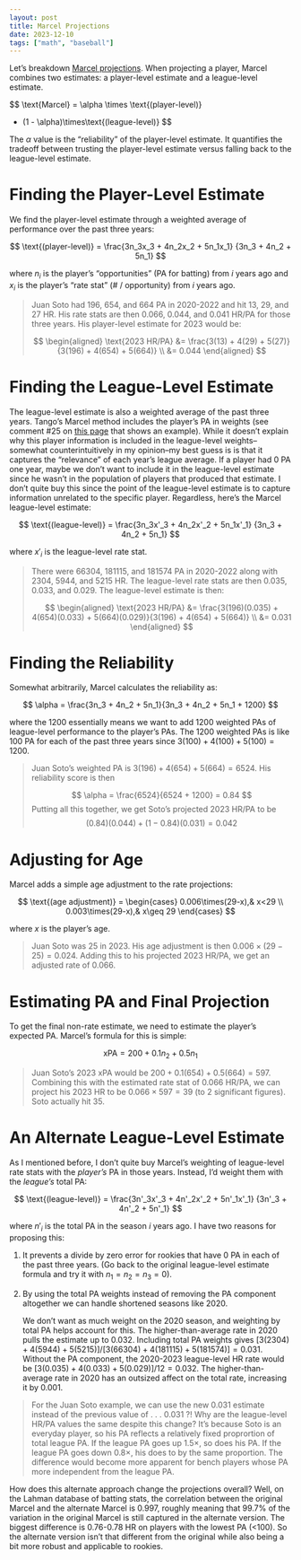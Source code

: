 ```yaml
---
layout: post
title: Marcel Projections
date: 2023-12-10
tags: ["math", "baseball"]
---
```


Let’s breakdown [Marcel projections](http://tangotiger.net/marcel). When projecting a player, Marcel combines two estimates: a player-level estimate and a league-level estimate.

$$
\text{Marcel} =  \alpha \times \text{(player-level)} 
+ (1 - \alpha)\times\text{(league-level)}
$$

The $\alpha$ value is the “reliability” of the player-level estimate. It quantifies the tradeoff between trusting the player-level estimate versus falling back to the league-level estimate.

# Finding the Player-Level Estimate

We find the player-level estimate through a weighted average of performance over the past three years:

$$
\text{(player-level)} = \frac{3n_3x_3 + 4n_2x_2 + 5n_1x_1}
{3n_3 + 4n_2 + 5n_1}
$$

where $n_i$ is the player’s “opportunities” (PA for batting) from $i$ years ago  and $x_i$ is the player’s “rate stat” (# / opportunity) from $i$ years ago.

> Juan Soto had 196, 654, and 664 PA in 2020-2022 and hit 13, 29, and 27 HR. His rate stats are then 0.066, 0.044, and 0.041 HR/PA for those three years. His player-level estimate for 2023 would be:
> 
> $$
> \begin{aligned}
> \text{2023 HR/PA} &= \frac{3(13) + 4(29) + 5(27)}{3(196) + 4(654) + 5(664)} \\
> &= 0.044
> \end{aligned}
> $$

# Finding the League-Level Estimate

The league-level estimate is also a weighted average of the past three years. Tango’s Marcel method includes the player’s PA in weights (see comment #25 on [this page](http://www.tangotiger.net/archives/stud0346.shtml) that shows an example). While it doesn’t explain why this player information is included in the league-level weights–somewhat counterintuitively in my opinion–my best guess is is that it captures the “relevance” of each year’s league average. If a player had 0 PA one year, maybe we don’t want to include it in the league-level estimate since he wasn’t in the population of players that produced that estimate. I don’t quite buy this since the point of the league-level estimate is to capture information unrelated to the specific player. Regardless, here’s the Marcel league-level estimate:

$$
\text{(league-level)} = \frac{3n_3x'_3 + 4n_2x'_2 + 5n_1x'_1}
{3n_3 + 4n_2 + 5n_1}
$$

where $x'_i$ is the league-level rate stat.

>There were 66304, 181115, and 181574 PA in 2020-2022 along with 2304, 5944, and  5215 HR. The league-level rate stats are then 0.035, 0.033, and 0.029. The league-level estimate is then:
>
>$$
>\begin{aligned}
>\text{2023 HR/PA} &= \frac{3(196)(0.035) + 4(654)(0.033) + 5(664)(0.029)}{3(196) + 4(654) + 5(664)} \\
>&= 0.031
>\end{aligned}
>$$

# Finding the Reliability

Somewhat arbitrarily, Marcel calculates the reliability as:

$$
\alpha = \frac{3n_3 + 4n_2 + 5n_1}{3n_3 + 4n_2 + 5n_1 + 1200}
$$

where the 1200 essentially means we want to add 1200 weighted PAs of league-level performance to the player’s PAs. The 1200 weighted PAs is like 100 PA for each of the past three years since $3(100) + 4(100) + 5(100) = 1200$.

> Juan Soto’s weighted PA is $3(196) + 4(654) + 5(664) = 6524$. His reliability score is then
>
> $$
> \alpha = \frac{6524}{6524 + 1200} = 0.84
> $$
> Putting all this together, we get Soto’s projected 2023 HR/PA to be
> $$
> (0.84)(0.044) + (1 - 0.84)(0.031) = 0.042
> $$

# Adjusting for Age

Marcel adds a simple age adjustment to the rate projections:

$$
\text{(age adjustment)} = \begin{cases}
0.006\times(29-x),& x<29 \\
0.003\times(29-x),& x\geq 29
\end{cases}
$$

where $x$ is the player’s age.

> Juan Soto was 25 in 2023. His age adjustment is then $0.006 \times (29 - 25) = 0.024$. Adding this to his projected 2023 HR/PA, we get an adjusted rate of 0.066.

# Estimating PA and Final Projection

To get the final non-rate estimate, we need to estimate the player’s expected PA. Marcel’s formula for this is simple:

$$
\text{xPA} = 200 + 0.1n_2 + 0.5n_1
$$

> Juan Soto’s 2023 xPA would be $200 + 0.1(654) + 0.5(664) = 597$. Combining this with the estimated rate stat of 0.066 HR/PA, we can project his 2023 HR to be $0.066\times597 = 39$ (to 2 significant figures). Soto actually hit 35.

# An Alternate League-Level Estimate

As I mentioned before, I don’t quite buy Marcel’s weighting of league-level rate stats with the *player’s* PA in those years. Instead, I’d weight them with the *league’s* total PA:

$$
\text{(league-level)} = \frac{3n'_3x'_3 + 4n'_2x'_2 + 5n'_1x'_1}
{3n'_3 + 4n'_2 + 5n'_1}
$$

where $n'_i$ is the total PA in the season $i$ years ago. I have two reasons for proposing this:

1. It prevents a divide by zero error for rookies that have 0 PA in each of the past three years. (Go back to the original league-level estimate formula and try it with $n_1 = n_2 = n_3 = 0$).

2. By using the total PA weights instead of removing the PA component altogether we can handle shortened seasons like 2020. 

   We don’t want as much weight on the 2020 season, and weighting by total PA helps account for this. The higher-than-average rate in 2020 pulls the estimate up to 0.032. Including total PA weights gives $[3(2304) + 4(5944) + 5(5215)] / [3(66304) + 4(181115) + 5(181574)] = 0.031$. Without the PA component, the 2020-2023 league-level HR rate would be $[3(0.035) + 4(0.033) + 5(0.029)] / 12 = 0.032$. The higher-than-average rate in 2020 has an outsized affect on the total rate, increasing it by 0.001. 

> For the Juan Soto example, we can use the new 0.031 estimate instead of the previous value of . . . 0.031 ?! Why are the league-level HR/PA values the same despite this change? It’s because Soto is an everyday player, so his PA reflects a relatively fixed proprortion of total league PA. If the league PA goes up 1.5&times;, so does his PA. If the league PA goes down 0.8&times;, his does to by the same proportion. The difference would become more apparent for bench players whose PA more independent from the league PA.

How does this alternate approach change the projections overall? Well, on the Lahman database of batting stats, the correlation between the original Marcel and the alternate Marcel is 0.997, roughly meaning that 99.7% of the variation in the original Marcel is still captured in the alternate version. The biggest difference is 0.76-0.78 HR on players with  the lowest PA (<100). So the alternate version isn’t that different from the original while also being a bit more robust and applicable to rookies.
